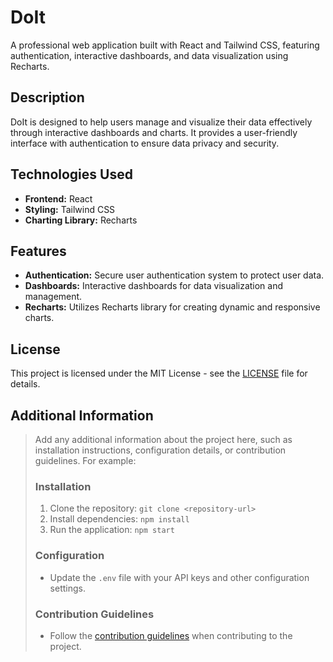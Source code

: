 



# DoIt

A professional web application built with React and Tailwind CSS, featuring authentication, interactive dashboards, and data visualization using Recharts.

## Description

DoIt is designed to help users manage and visualize their data effectively through interactive dashboards and charts. It provides a user-friendly interface with authentication to ensure data privacy and security.

## Technologies Used

-   **Frontend:** React
-   **Styling:** Tailwind CSS
-   **Charting Library:** Recharts

## Features

-   **Authentication:** Secure user authentication system to protect user data.
-   **Dashboards:** Interactive dashboards for data visualization and management.
-   **Recharts:** Utilizes Recharts library for creating dynamic and responsive charts.

## License

This project is licensed under the MIT License - see the [LICENSE](LICENSE) file for details.

## Additional Information

> Add any additional information about the project here, such as installation instructions, configuration details, or contribution guidelines.
> For example:
>
> ### Installation
>
> 1. Clone the repository: `git clone <repository-url>`
> 2. Install dependencies: `npm install`
> 3. Run the application: `npm start`
>
> ### Configuration
>
> -   Update the `.env` file with your API keys and other configuration settings.
>
> ### Contribution Guidelines
>
> -   Follow the [contribution guidelines](CONTRIBUTING.md) when contributing to the project.
```


